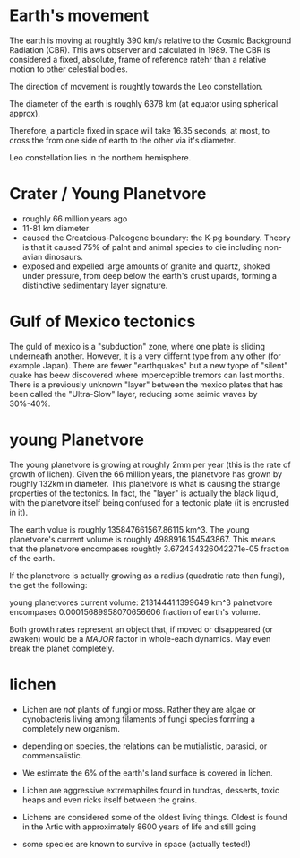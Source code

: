 # Earth's movement

The earth is moving at roughtly 390 km/s relative to the Cosmic Background Radiation (CBR). This aws observer and calculated in 1989. The CBR is considered a fixed, absolute, frame of reference ratehr than a relative motion to other celestial bodies.

The direction of movement is roughtly towards the Leo constellation.

The diameter of the earth is roughly 6378 km (at equator using spherical approx).

Therefore, a particle fixed in space will take 16.35 seconds, at most, to cross the from one side of earth to the other via it's diameter.

Leo constellation lies in the northem hemisphere.

# Crater / Young Planetvore

- roughly 66 million years ago
- 11-81 km diameter
- caused the Creatcious-Paleogene boundary: the K-pg boundary. Theory is that it caused 75% of palnt and animal species to die including non-avian dinosaurs.
- exposed and expelled large amounts of granite and quartz, shoked under pressure, from deep below the earth's crust upards, forming a distinctive sedimentary layer signature.

# Gulf of Mexico tectonics

The guld of mexico is a "subduction" zone, where one plate is sliding underneath another. However, it is a very differnt type from any other (for example Japan). There are fewer "earthquakes" but a new tyope of "silent" quake has beew discovered where imperceptible tremors can last months. There is a previously unknown "layer" between the mexico plates that has been called the "Ultra-Slow" layer, reducing some seimic waves by 30%-40%.

# young Planetvore

The young planetvore is growing at roughly 2mm per year (this is the rate of growth of lichen). Given the 66 million years, the planetvore has grown by roughly 132km in diameter. This planetvore is what is causing the strange properties of the tectonics. In fact, the "layer" is actually the black liquid, with the planetvore itself being confused for a tectonic plate (it is encrusted in it). 

The earth volue is roughly 135847661567.86115 km^3.
The young planetvore's current volume is roughly 4988916.154543867.
This means that the planetvore encompases roughtly 3.672434326042271e-05 fraction of the earth.

If the planetvore is actually growing as a radius (quadratic rate than fungi), the get the following:

young planetvores current volume: 21314441.1399649 km^3
palnetvore encompases 0.00015689958070656606 fraction of earth's volume.

Both growth rates represent an object that, if moved or disappeared (or awaken) would be a *MAJOR* factor in whole-each dynamics. May even break the planet completely.

# lichen

- Lichen are *not* plants of fungi or moss. Rather they are algae or cynobacteris living among filaments of fungi species forming a completely new organism. 

- depending on species, the relations can be mutialistic, parasici, or commensalistic.

- We estimate the 6% of the earth's land surface is covered in lichen.

- Lichen are aggressive extremaphiles found in tundras, desserts, toxic heaps and even ricks itself between the grains.

- Lichens are considered some of the oldest living things. Oldest is found in the Artic with approximately 8600 years of life and still going

- some species are known to survive in space (actually tested!)




